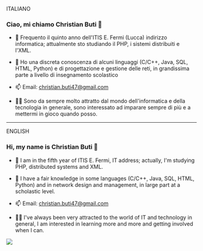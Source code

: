 ITALIANO
### Ciao, mi chiamo Christian Buti 👋

- 🌱 Frequento il quinto anno dell'ITIS E. Fermi (Lucca) indirizzo informatica; attualmente sto studiando il PHP, i sistemi distribuiti e l'XML.

- 💬 Ho una discreta conoscenza di alcuni linguaggi (C/C++, Java, SQL, HTML, Python) e di progettazione e gestione delle reti, in grandissima parte a livello di insegnamento scolastico

- 📫 Email: christian.buti47@gmail.com

- 👨‍🎓 Sono da sempre molto attratto dal mondo dell'informatica e della tecnologia in generale, sono interessato ad imparare sempre di più e a mettermi in gioco quando posso.
-------------------------------------------------------------------------------------------------------------------------------------------------------------------------
ENGLISH
### Hi, my name is Christian Buti 👋

- 🌱 I am in the fifth year of ITIS E. Fermi, IT address; actually, I'm studying PHP, distributed systems and XML.

- 💬 I have a fair knowledge in some languages (C/C++, Java, SQL, HTML, Python) and in network design and management, in large part at a scholastic level.

- 📫 Email: christian.buti47@gmail.com

- 👨‍🎓 I've always been very attracted to the world of IT and technology in general, I am interested in learning more and more and getting involved when I can.

<img src="https://github-readme-stats.vercel.app/api?username=christian-buti&&show_icons=true&title_color=007fff&icon_color=007fff&text_color=daf7dc&bg_color=151515">

